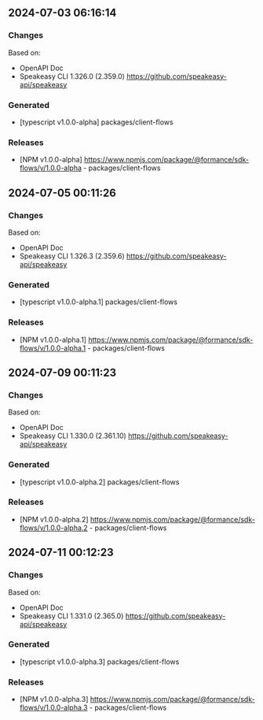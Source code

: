 

## 2024-07-03 06:16:14
### Changes
Based on:
- OpenAPI Doc  
- Speakeasy CLI 1.326.0 (2.359.0) https://github.com/speakeasy-api/speakeasy
### Generated
- [typescript v1.0.0-alpha] packages/client-flows
### Releases
- [NPM v1.0.0-alpha] https://www.npmjs.com/package/@formance/sdk-flows/v/1.0.0-alpha - packages/client-flows

## 2024-07-05 00:11:26
### Changes
Based on:
- OpenAPI Doc  
- Speakeasy CLI 1.326.3 (2.359.6) https://github.com/speakeasy-api/speakeasy
### Generated
- [typescript v1.0.0-alpha.1] packages/client-flows
### Releases
- [NPM v1.0.0-alpha.1] https://www.npmjs.com/package/@formance/sdk-flows/v/1.0.0-alpha.1 - packages/client-flows

## 2024-07-09 00:11:23
### Changes
Based on:
- OpenAPI Doc  
- Speakeasy CLI 1.330.0 (2.361.10) https://github.com/speakeasy-api/speakeasy
### Generated
- [typescript v1.0.0-alpha.2] packages/client-flows
### Releases
- [NPM v1.0.0-alpha.2] https://www.npmjs.com/package/@formance/sdk-flows/v/1.0.0-alpha.2 - packages/client-flows

## 2024-07-11 00:12:23
### Changes
Based on:
- OpenAPI Doc  
- Speakeasy CLI 1.331.0 (2.365.0) https://github.com/speakeasy-api/speakeasy
### Generated
- [typescript v1.0.0-alpha.3] packages/client-flows
### Releases
- [NPM v1.0.0-alpha.3] https://www.npmjs.com/package/@formance/sdk-flows/v/1.0.0-alpha.3 - packages/client-flows